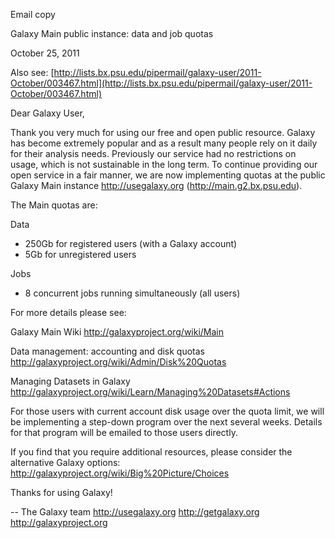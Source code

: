 Email copy

Galaxy Main public instance: data and job quotas

October 25, 2011

Also see: [http://lists.bx.psu.edu/pipermail/galaxy-user/2011-October/003467.html](http://lists.bx.psu.edu/pipermail/galaxy-user/2011-October/003467.html)

Dear Galaxy User,

Thank you very much for using our free and open public resource. Galaxy has become extremely popular and as a result many people rely on it daily for their analysis needs. Previously our service had no restrictions on usage, which is not sustainable in the long term. To continue providing our open service in a fair manner, we are now implementing quotas at the public Galaxy Main instance http://usegalaxy.org (http://main.g2.bx.psu.edu).


The Main quotas are:

Data

- 250Gb for registered users (with a Galaxy account)
- 5Gb for unregistered users

Jobs

- 8 concurrent jobs running simultaneously (all users)


For more details please see:

Galaxy Main Wiki
http://galaxyproject.org/wiki/Main

Data management: accounting and disk quotas
http://galaxyproject.org/wiki/Admin/Disk%20Quotas

Managing Datasets in Galaxy
http://galaxyproject.org/wiki/Learn/Managing%20Datasets#Actions


For those users with current account disk usage over the quota limit, we will be implementing a step-down program over the next several weeks. Details for that program will be emailed to those users directly.


If you find that you require additional resources, please consider the alternative Galaxy options:
http://galaxyproject.org/wiki/Big%20Picture/Choices



Thanks for using Galaxy!

--
The Galaxy team
http://usegalaxy.org
http://getgalaxy.org
http://galaxyproject.org
